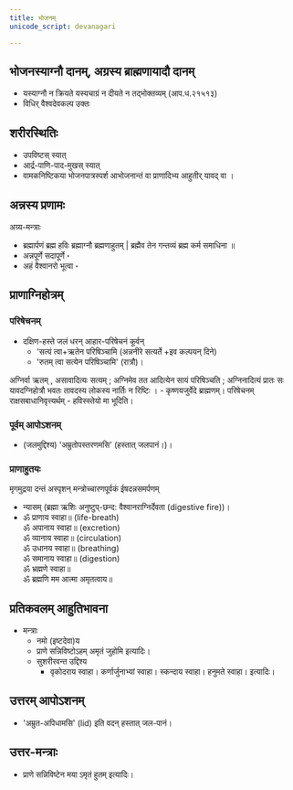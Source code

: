 ```yaml
---
title: भोजनम्
unicode_script: devanagari

---
```


## भोजनस्याग्नौ दानम्, अग्रस्य ब्राह्मणायादौ दानम्

- यस्याग्नौ न क्रियते यस्यचाग्रं न दीयते न तद्भोक्तव्यम् (आप.ध.२१५१३)
- विधिर् वैश्वदेवकल्प उक्तः

## शरीरस्थितिः

- उपविष्टस् स्यात्
- आर्द्र-पाणि-पाद-मुखस् स्यात्
- वामकनिष्टिकया भोजनपात्रस्पर्श आभोजनान्तं वा प्राणादिभ्य आहुतीर् यावद् वा ।

## अन्नस्य प्रणामः

अग्र्य-मन्त्राः

-  ब्रह्मार्पणं ब्रह्म हविः ब्रह्माग्नौ ब्रह्मणाहुतम् | ब्रह्मैव तेन गन्तव्यं ब्रह्म कर्म समाधिना ॥
- अन्नपूर्णे सदापूर्णे ॰
- अहं वैश्वानरो भूत्वा ॰

## प्राणाग्निहोत्रम्

### परिषेचनम्

- दक्षिण-हस्ते जलं धरन् आहार-परिषेचनं कूर्वन् 
  - 'सत्यं त्वा+ऋतेन परिषिञ्चामि (अन्ननीरे सत्यर्ते +इव कल्पयन् दिने) 
  - 'रुतम् त्वा सत्येन परिषिञ्चामि' (रात्रौ)।

अग्निर्वा ऋतम् , असावादित्यः सत्यम् ; अग्निमेव तत आदित्येन सायं परिषिञ्चति ; अग्निनादित्यं प्रातः सः यावदग्निहोत्रौ भवतः तावदस्य लोकस्य नार्तिः न रिष्टिः । - कृष्णयजुर्वेदे ब्राह्मणम्। परिषेचनम् राक्षसबाधानिवृत्त्यर्थम् - हविस्स्तेयो मा भूदिति।


### पूर्वम् आपोऽशनम्

- (जलमुद्दिश्य) 'अम्रुतोपस्तरणमसि' (हस्तात् जलपानं।)।

### प्राणाहुतयः

मृगमुद्रया दन्तं अस्पृशन् मन्त्रोच्चारणपूर्वकं ईषदन्नसमर्पणम्

- न्यासम् (ब्रह्मा ऋशिः अनुष्टुप्-छन्द: वैश्वानराग्निर्देवता (digestive fire))।
- ॐ प्राणाय स्वाहा॥ (life-breath)  
ॐ अपानाय स्वाहा॥ (excretion)  
ॐ व्यानाय स्वाहा॥ (circulation)  
ॐ उधानय स्वाहा॥ (breathing)  
ॐ समानाय स्वाहा॥ (digestion)  
ॐ भ्रह्मणे स्वाहा॥  
ॐ ब्रह्मणि मम आत्मा अमृतत्वाय॥

## प्रतिकवलम् आहुतिभावना

- मन्त्राः
  - नमो (इष्टदेवा)य
  - प्राणे सन्निविष्टोऽहम् अमृतं जुहोमि इत्यादिः।
  - सुशरीरवन्त उद्दिश्य
    - वृकोदराय स्वाहा। कर्णार्जुनाभ्यां स्वाहा। स्कन्दाय स्वाहा। हनुमते स्वाहा। इत्यादिः।

## उत्तरम् आपोऽशनम्

- 'अम्रुत-अपिधामसि' (lid) इति वदन् हस्तात् जल-पानं।

## उत्तर-मन्त्राः

- प्राणे सन्निविष्टेन मया ऽमृतं हुतम् इत्यादिः।
